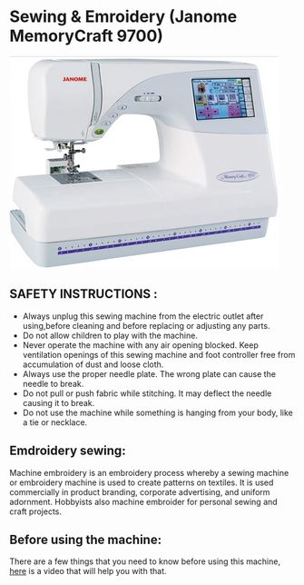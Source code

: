 # Sewing & Emroidery (Janome MemoryCraft 9700)
![](janome.jpg)

## SAFETY INSTRUCTIONS :
- Always unplug this sewing machine from the electric outlet after using,before cleaning and before replacing or adjusting any parts.
- Do not allow children to play with the machine.
- Never operate the machine with any air opening blocked. Keep ventilation openings of this sewing
machine and foot controller free from accumulation of dust and loose cloth.
- Always use the proper needle plate. The wrong plate can cause the needle to break.
- Do not pull or push fabric while stitching. It may deflect the needle causing it to break.
- Do not use the machine while something is hanging from your  body, like a tie or necklace.

## Emdroidery sewing:
Machine embroidery is an embroidery process whereby a sewing machine or embroidery machine is used to create patterns on textiles. It is used commercially in product branding, corporate advertising, and uniform adornment. Hobbyists also machine embroider for personal sewing and craft projects.

## Before using the machine:
There are a few things that you need to know before using this machine, [here](https://www.youtube.com/watch?v=3HzTq1B65eQ) is a video that will help you with that.
